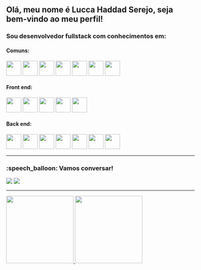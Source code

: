 <h2> Olá, meu nome é Lucca Haddad Serejo, seja bem-vindo ao meu perfil!</h2>

<h3>Sou desenvolvedor fullstack com conhecimentos em:</h3>

<h4>Comuns: </h4>
<div style="display: inline_block">
  <img width="40" height="40" src="https://user-images.githubusercontent.com/25181517/183890598-19a0ac2d-e88a-4005-a8df-1ee36782fde1.png" />
  <img width="40" height="40" src="https://cdn.jsdelivr.net/gh/devicons/devicon/icons/javascript/javascript-original.svg" />
  <img width="40" height="40" src="https://user-images.githubusercontent.com/25181517/187955005-f4ca6f1a-e727-497b-b81b-93fb9726268e.png" />
  <img width="40" height="40" src="https://user-images.githubusercontent.com/25181517/192108372-f71d70ac-7ae6-4c0d-8395-51d8870c2ef0.png" />
  <img width="40" height="40" src="https://user-images.githubusercontent.com/25181517/192108374-8da61ba1-99ec-41d7-80b8-fb2f7c0a4948.png" />
  <img width="40" height="40" src="https://user-images.githubusercontent.com/25181517/192107858-fe19f043-c502-4009-8c47-476fc89718ad.png" />
  <img width="40" height="40" src="https://www.docker.com/wp-content/uploads/2022/03/vertical-logo-monochromatic.png" />
</div>

<h4>Front end: </h4>
<div style="display: inline_block">
  <img width="40" height="40" src="https://upload.wikimedia.org/wikipedia/commons/1/1b/Svelte_Logo.svg" />
  <img width="40" height="40" src="https://cdn.jsdelivr.net/gh/devicons/devicon/icons/react/react-original.svg" /> 
  <img width="40" height="40" src="https://w7.pngwing.com/pngs/87/586/png-transparent-next-js-hd-logo.png" />
  <img width="40" height="40" src="https://cdn.jsdelivr.net/gh/devicons/devicon/icons/css3/css3-original.svg" />
  <img width="40" height="40" src="https://cdn.jsdelivr.net/gh/devicons/devicon/icons/html5/html5-original.svg" /> 
</div>

<h4>Back end: </h4>
<div style="display: inline_block">
  <img width="40" height="40" src="https://cdn.jsdelivr.net/gh/devicons/devicon/icons/postgresql/postgresql-original.svg" />
  <img width="40" height="40" src="https://user-images.githubusercontent.com/25181517/183423507-c056a6f9-1ba8-4312-a350-19bcbc5a8697.png" />
  <img width="40" height="40" src="https://www.svgrepo.com/show/353657/django-icon.svg" />
  <img width="40" height="40" src="https://cdn.worldvectorlogo.com/logos/fastapi-1.svg" />
  <img width="40" height="40" src="https://cdn.jsdelivr.net/gh/devicons/devicon/icons/nodejs/nodejs-original.svg" />
  <img width="40" height="40" src="https://upload.wikimedia.org/wikipedia/commons/a/a8/NestJS.svg" />
  <img width="40" height="40" src="https://user-images.githubusercontent.com/25181517/183859966-a3462d8d-1bc7-4880-b353-e2cbed900ed6.png" />
</div>

<hr>

<h3>:speech_balloon: Vamos conversar!</h3>

<div>
  <a href="https://www.linkedin.com/in/lucca-haddad-serejo/" target="_blank"><img src="https://img.shields.io/badge/-LinkedIn-%230077B5?style=for-the-badge&logo=linkedin&logoColor=white" target="_blank"></a>
  <a href = "mailto:hslucca@gmail.com"><img src="https://img.shields.io/badge/-Gmail-%23333?style=for-the-badge&logo=gmail&logoColor=white" target="_blank"></a>
</div>

<hr>

<div>
<a href="https://github.com/LuccaHaddadSerejo">
<img height="180em" src="https://github-readme-stats.vercel.app/api?username=LuccaHaddadSerejo&show_icons=true&theme=dracula&include_all_commits=true&count_private=true"/>
<img height="180em" src="https://github-readme-stats.vercel.app/api/top-langs/?username=LuccaHaddadSerejo&layout=compact&langs_count=16&theme=dracula&include_all_commits=true&count_private=true"/>
</div>


